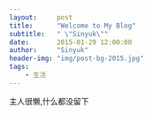 ```yaml
---
layout:     post
title:      "Welcome to My Blog"
subtitle:   " \"Sinyuk\""
date:       2015-01-29 12:00:00
author:     "Sinyuk"
header-img: "img/post-bg-2015.jpg"
tags:
    - 生活
---
```


主人很懒,什么都没留下
